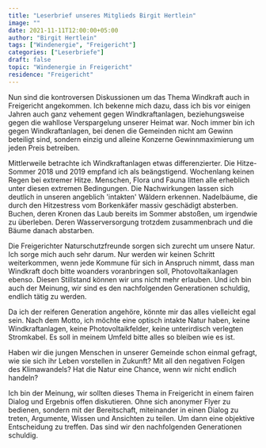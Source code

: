 ```yaml
---
title: "Leserbrief unseres Mitglieds Birgit Hertlein"
image: ""
date: 2021-11-11T12:00:00+05:00
author: "Birgit Hertlein"
tags: ["Windenergie", "Freigericht"]
categories: ["Leserbriefe"]
draft: false
topic: "Windenergie in Freigericht"
residence: "Freigericht"
---
```


Nun sind die kontroversen Diskussionen um das Thema Windkraft auch in Freigericht angekommen. Ich bekenne mich dazu, dass ich bis vor einigen Jahren auch ganz vehement gegen Wind&shy;kraft&shy;anlagen, beziehungsweise gegen die wahllose Verspargelung unserer Heimat war. Noch immer bin ich gegen Wind&shy;kraft&shy;anlagen, bei denen die Gemeinden nicht am Gewinn beteiligt sind, sondern einzig und alleine Konzerne Gewinnmaximierung um jeden Preis betreiben.  

Mittlerweile betrachte ich Wind&shy;kraft&shy;anlagen etwas differenzierter. Die Hitze-Sommer 2018 und 2019 empfand ich als beängstigend. Wochenlang keinen Regen bei extremer Hitze. Menschen, Flora und Fauna litten alle erheblich unter diesen extremen Bedingungen. Die Nachwirkungen lassen sich deutlich in unseren angeblich 'intakten' Wäldern erkennen. Nadelbäume, die durch den Hitzestress vom Borkenkäfer massiv geschädigt absterben. Buchen, deren Kronen das Laub bereits im Sommer abstoßen, um irgendwie zu überleben. Deren Wasserversorgung trotzdem zusammenbrach und die Bäume danach abstarben.  

Die Freigerichter Naturschutzfreunde sorgen sich zurecht um unsere Natur. Ich sorge mich auch sehr darum. Nur werden wir keinen Schritt weiterkommen, wenn jede Kommune für sich in Anspruch nimmt, dass man Windkraft doch bitte woanders voranbringen soll, Photovoltaikanlagen ebenso. Diesen Stillstand können wir uns nicht mehr erlauben. Und ich bin auch der Meinung, wir sind es den nachfolgenden Generationen schuldig, endlich tätig zu werden.  

Da ich der reiferen Generation angehöre, könnte mir das alles vielleicht egal sein. Nach dem Motto, ich möchte eine optisch intakte Natur haben, keine Wind&shy;kraft&shy;anlagen, keine Photovoltaikfelder, keine unterirdisch verlegten Stromkabel. Es soll in meinem Umfeld bitte alles so bleiben wie es ist.  

Haben wir die jungen Menschen in unserer Gemeinde schon einmal gefragt, wie sie sich ihr Leben vorstellen in Zukunft? Mit all den negativen Folgen des Klimawandels? Hat die Natur eine Chance, wenn wir nicht endlich handeln?  

Ich bin der Meinung, wir sollten dieses Thema in Freigericht in einem fairen Dialog und Ergebnis offen diskutieren. Ohne sich anonymer Flyer zu bedienen, sondern mit der Bereitschaft, miteinander in einen Dialog zu treten, Argumente, Wissen und Ansichten zu teilen. Um dann eine objektive Entscheidung zu treffen. Das sind wir den nachfolgenden Generationen schuldig.
